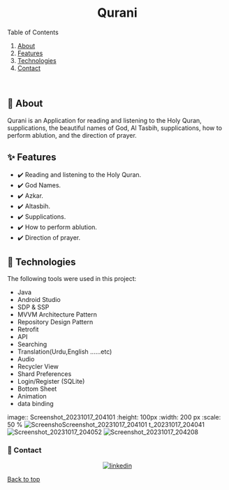 <h1 align="center">Qurani</h1>
<p align="center">

<!-- TABLE OF CONTENTS -->

  <summary>Table of Contents</summary>
  <ol>
    <li><a href="#dart-about">About</a></li>
    <li><a href="#sparkles-features">Features</a></li>
    <li><a href="#rocket-technologies">Technologies</a></li>
    <li><a href="#email-contact">Contact</a></li>
    
  </ol>
  
<br>


## :dart: About ##

Qurani is an Application for reading and listening to the Holy Quran, supplications, the beautiful names of God, Al Tasbih, supplications, how to perform ablution, and the direction of prayer.



## :sparkles: Features ##

- :heavy_check_mark: Reading and listening to the Holy Quran.
- :heavy_check_mark: God Names.
- :heavy_check_mark: Azkar.
- :heavy_check_mark: Altasbih.
- :heavy_check_mark: Supplications.
- :heavy_check_mark: How to perform ablution.
- :heavy_check_mark: Direction of prayer.



## :rocket: Technologies ##

The following tools were used in this project:

- Java
- Android Studio
- SDP & SSP
- MVVM Architecture Pattern
- Repository Design Pattern
- Retrofit
- API
- Searching
- Translation(Urdu,English ......etc)
- Audio
- Recycler View
- Shard Preferences
- Login/Register (SQLite)
- Bottom Sheet
- Animation
- data binding

image:: Screenshot_20231017_204101
   :height: 100px
   :width: 200 px
   :scale: 50 %
![Screensho![Screenshot_20231017_204101](https://github.com/EslamMohamedAbdelmaqsoud/QuraniApp/assets/116503852/b0b1e074-6789-4580-9d5a-a946d6b3bc34)
t_20231017_204041](https://github.com/EslamMohamedAbdelmaqsoud/QuraniApp/assets/116503852/5c1d2317-7e7f-470f-9ccb-6564b268bdde)
![Screenshot_20231017_204052](https://github.com/EslamMohamedAbdelmaqsoud/QuraniApp/assets/116503852/0e539a8d-f5c1-4827-ada3-fd12d53c857f)
![Screenshot_20231017_204208](https://github.com/EslamMohamedAbdelmaqsoud/QuraniApp/assets/116503852/61a6dac9-f924-429c-b36a-379995c9826e)


### :email: Contact ##

<p align="center">
<a href="https://www.linkedin.com/in/eslam-mohamed-8b6a1124a" target="_blank">
    <img src="https://img.shields.io/badge/Connect-Eslam-blue.svg?style=flat&logo=linkedin" alt="linkedin"/>
</a>
</p>



<a href="#top">Back to top</a>
